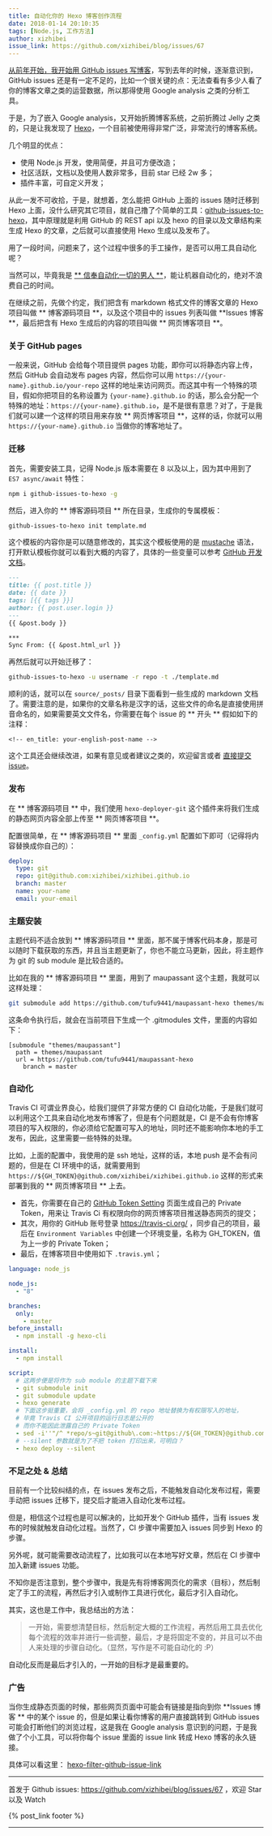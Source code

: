 ```yaml
---
title: 自动化你的 Hexo 博客创作流程
date: 2018-01-14 20:10:35
tags: [Node.js, 工作方法]
author: xizhibei
issue_link: https://github.com/xizhibei/blog/issues/67
---
```

<!-- en_title: automate-the-creating-flow-of-your-hexo-blog -->

[从前年开始，我开始用 GitHub issues 写博客](https://github.com/xizhibei/blog/issues/34)，写到去年的时候，逐渐意识到，GitHub issues 还是有一定不足的，比如一个很关键的点：无法查看有多少人看了你的博客文章之类的运营数据，所以那得使用 Google analysis 之类的分析工具。

于是，为了嵌入 Google analysis，又开始折腾博客系统，之前折腾过 Jelly 之类的，只是让我发现了 [Hexo](https://hexo.io/)，一个目前被使用得非常广泛，非常流行的博客系统。

几个明显的优点：

- 使用 Node.js 开发，使用简便，并且可方便改造；
- 社区活跃，文档以及使用人数非常多，目前 star 已经 2w 多；
- 插件丰富，可自定义开发；

从此一发不可收拾，于是，就想着，怎么能把 GitHub 上面的 issues 随时迁移到 Hexo 上面，没什么研究其它项目，就自己撸了个简单的工具：[github-issues-to-hexo](https://github.com/xizhibei/github-issues-to-hexo)，其中原理就是利用 GitHub 的 REST api 以及 hexo 的目录以及文章结构来生成 Hexo 的文章，之后就可以直接使用 Hexo 生成以及发布了。

用了一段时间，问题来了，这个过程中很多的手工操作，是否可以用工具自动化呢？

当然可以，毕竟我是 [** 信奉自动化一切的男人 **](https://github.com/xizhibei/blog/issues/42)，能让机器自动化的，绝对不浪费自己的时间。

在继续之前，先做个约定，我们把含有 markdown 格式文件的博客文章的 Hexo 项目叫做 ** 博客源码项目 **，以及这个项目中的 issues 列表叫做 **Issues 博客 **，最后把含有 Hexo 生成后的内容的项目叫做 ** 网页博客项目 **。

### 关于 GitHub pages
一般来说，GitHub 会给每个项目提供 pages 功能，即你可以将静态内容上传，然后 GitHub 会自动发布 pages 内容，然后你可以用 `https://{your-name}.github.io/your-repo` 这样的地址来访问网页。而这其中有一个特殊的项目，假如你把项目的名称设置为 `{your-name}.github.io` 的话，那么会分配一个特殊的地址：`https://{your-name}.github.io`，是不是很有意思？对了，于是我们就可以建一个这样的项目用来存放 ** 网页博客项目 **，这样的话，你就可以用 `https://{your-name}.github.io` 当做你的博客地址了。

### 迁移
首先，需要安装工具，记得 Node.js 版本需要在 8 以及以上，因为其中用到了 `ES7 async/await` 特性：

```bash
npm i github-issues-to-hexo -g
```

然后，进入你的 ** 博客源码项目 ** 所在目录，生成你的专属模板：

```bash
github-issues-to-hexo init template.md
```

这个模板的内容你是可以随意修改的，其实这个模板使用的是 [mustache](https://github.com/janl/mustache.js) 语法，打开默认模板你就可以看到大概的内容了，具体的一些变量可以参考 [GitHub 开发文档](https://developer.github.com/v3/issues/)。

```md
---
title: {{ post.title }}
date: {{ date }}
tags: [{{ tags }}]
author: {{ post.user.login }}
---
{{ &post.body }}

***
Sync From: {{ &post.html_url }}
```

再然后就可以开始迁移了：

```bash
github-issues-to-hexo -u username -r repo -t ./template.md
```

顺利的话，就可以在 `source/_posts/` 目录下面看到一些生成的 markdown 文档了。需要注意的是，如果你的文章名称是汉字的话，这些文件的命名是直接使用拼音命名的，如果需要英文文件名，你需要在每个 issue 的 ** 开头 ** 假如如下的注释：

```
<!-- en_title: your-english-post-name -->
```

这个工具还会继续改进，如果有意见或者建议之类的，欢迎留言或者 [直接提交 issue](https://github.com/xizhibei/github-issues-to-hexo/issues)。

### 发布
在 ** 博客源码项目 ** 中，我们使用 `hexo-deployer-git` 这个插件来将我们生成的静态网页内容全部上传至 ** 网页博客项目 **。

配置很简单，在 ** 博客源码项目 ** 里面 `_config.yml` 配置如下即可（记得将内容替换成你自己的）：

```yml
deploy:
  type: git
  repo: git@github.com:xizhibei/xizhibei.github.io
  branch: master
  name: your-name
  email: your-email
```

### 主题安装
主题代码不适合放到 ** 博客源码项目 ** 里面，那不属于博客代码本身，那是可以随时下载获取的东西，并且当主题更新了，你也不能立马更新，因此，将主题作为 git 的 sub module 是比较合适的。

比如在我的 ** 博客源码项目 ** 里面，用到了 maupassant 这个主题，我就可以这样处理：

```bash
git submodule add https://github.com/tufu9441/maupassant-hexo themes/maupassant
```

这条命令执行后，就会在当前项目下生成一个 .gitmodules 文件，里面的内容如下：

```
[submodule "themes/maupassant"]
  path = themes/maupassant
  url = https://github.com/tufu9441/maupassant-hexo
    branch = master
```

### 自动化
Travis CI 可谓业界良心，给我们提供了非常方便的 CI 自动化功能，于是我们就可以利用这个工具来自动化地发布博客了，但是有个问题就是，CI 是不会有你博客项目的写入权限的，你必须给它配置可写入的地址，同时还不能影响你本地的手工发布，因此，这里需要一些特殊的处理。

比如，上面的配置中，我使用的是 ssh 地址，这样的话，本地 push 是不会有问题的，但是在 CI 环境中的话，就需要用到 `https://${GH_TOKEN}@github.com/xizhibei/xizhibei.github.io` 这样的形式来部署到我的 ** 网页博客项目 ** 上去。

- 首先，你需要在自己的 [GitHub Token Setting](https://github.com/settings/tokens) 页面生成自己的 Private Token，用来让 Travis Ci 有权限向你的网页博客项目推送静态网页的提交；
- 其次，用你的 GitHub 账号登录 https://travis-ci.org/ ，同步自己的项目，最后在 `Environment Variables` 中创建一个环境变量，名称为 GH_TOKEN，值为上一步的 Private Token；
- 最后，在博客项目中使用如下 `.travis.yml`；

```yml
language: node_js

node_js:
  - "8"

branches:
  only:
    - master 
before_install:
  - npm install -g hexo-cli

install:
  - npm install

script:
  # 这两步便是将作为 sub module 的主题下载下来
  - git submodule init
  - git submodule update
  - hexo generate
  # 下面这步挺重要，会将 _config.yml 的 repo 地址替换为有权限写入的地址，
  # 毕竟 Travis CI 公开项目的运行日志是公开的
  # 而你不能因此泄露自己的 Private Token
  - sed -i''"/^ *repo/s~git@github\.com:~https://${GH_TOKEN}@github.com/~" _config.yml
  # --silent 参数就是为了不把 token 打印出来，可明白？
  - hexo deploy --silent
```

### 不足之处 & 总结
目前有一个比较纠结的点，在 issues 发布之后，不能触发自动化发布过程，需要手动把 issues 迁移下，提交后才能进入自动化发布过程。

但是，相信这个过程也是可以解决的，比如开发个 GitHub 插件，当有 issues 发布的时候就触发自动化过程。当然了，CI 步骤中需要加入 issues 同步到 Hexo 的步骤。

另外呢，就可能需要改动流程了，比如我可以在本地写好文章，然后在 CI 步骤中加入新建 issues 功能。

不知你是否注意到，整个步骤中，我是先有将博客网页化的需求（目标），然后制定了手工的流程，再然后才引入或制作工具进行优化，最后才引入自动化。

其实，这也是工作中，我总结出的方法：

> 一开始，需要想清楚目标，然后制定大概的工作流程，再然后用工具去优化每个流程的效率并进行一些调整，最后，才是将固定不变的，并且可以不由人来处理的步骤自动化。（显然，写作是不可能自动化的 :P）

自动化反而是最后才引入的，一开始的目标才是最重要的。

### 广告
当你生成静态页面的时候，那些网页页面中可能会有链接是指向到你 **Issues 博客 ** 中的某个 issue 的，但是如果让看你博客的用户直接跳转到 GitHub issues 可能会打断他们的浏览过程，这是我在 Google analysis 意识到的问题，于是我做了个小工具，可以将你每个 issue 里面的 issue link 转成 Hexo 博客的永久链接。

具体可以看这里：	[hexo-filter-github-issue-link](https://github.com/xizhibei/hexo-filter-github-issue-link)



***
首发于 Github issues: https://github.com/xizhibei/blog/issues/67 ，欢迎 Star 以及 Watch

{% post_link footer %}
***